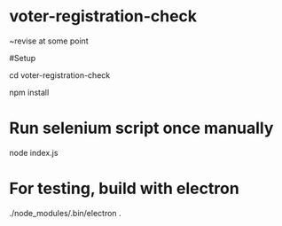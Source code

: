 # voter-registration-check
~revise at some point

#Setup

cd voter-registration-check

npm install


# Run selenium script once manually
node index.js


# For testing, build with electron

./node_modules/.bin/electron .
